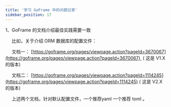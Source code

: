 ```yaml
---
title: '学习 GoFrame 中的问题记录'
sidebar_position: 17
---
```


1、GoFrame 的文档介绍最佳实践需要一致

     比如，关于介绍 ORM 数据库的配置文件：

     文档一： [https://goframe.org/pages/viewpage.action?pageId=3670067](https://goframe.org/pages/viewpage.action?pageId=3670067)  ( 这是 V1.X 的版本)

     文档二： [https://goframe.org/pages/viewpage.action?pageId=1114245](https://goframe.org/pages/viewpage.action?pageId=1114245) ( 这是 V2.X 的版本)

     上述两个文档，针对默认配置文件，一个推荐yaml 一个推荐 toml 。
